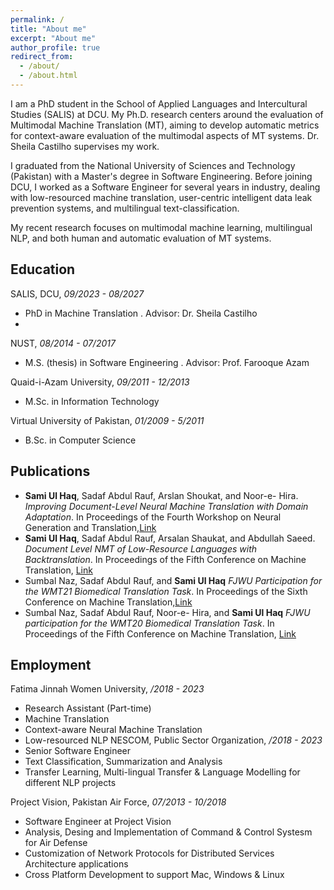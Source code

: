```yaml
---
permalink: /
title: "About me"
excerpt: "About me"
author_profile: true
redirect_from: 
  - /about/
  - /about.html
---
```



I am a PhD student in the School of Applied Languages and Intercultural Studies (SALIS) at DCU. My Ph.D. research centers around the evaluation of Multimodal Machine Translation (MT), aiming to develop automatic metrics for context-aware evaluation of the multimodal aspects of MT systems. Dr. Sheila Castilho supervises my work.

I graduated from the National University of Sciences and Technology (Pakistan) with a Master's degree in Software Engineering. Before joining DCU, I worked as a Software Engineer for several years in industry, dealing with low-resourced machine translation, user-centric intelligent data leak prevention systems, and multilingual text-classification.

My recent research focuses on multimodal machine learning, multilingual NLP, and both human and automatic evaluation of MT systems.

## Education

SALIS, DCU, *09/2023 - 08/2027*

* PhD in Machine Translation . Advisor: Dr. Sheila Castilho
* 
NUST, *08/2014 - 07/2017*

* M.S. (thesis) in Software Engineering . Advisor: Prof. Farooque Azam

Quaid-i-Azam University, *09/2011 - 12/2013*

* M.Sc. in Information Technology

Virtual University of Pakistan, *01/2009 - 5/2011*

* B.Sc. in Computer Science  

## Publications

* **Sami Ul Haq**, Sadaf Abdul Rauf, Arslan Shoukat, and Noor-e- Hira. *Improving Document-Level Neural Machine Translation with Domain Adaptation*. In Proceedings of the Fourth Workshop on Neural Generation and Translation,[Link](https://aclanthology.org/2020.ngt-1.27/)
* **Sami Ul Haq**, Sadaf Abdul Rauf, Arsalan Shaukat, and Abdullah Saeed. *Document Level NMT of Low-Resource Languages with Backtranslation*. In Proceedings of the Fifth Conference on Machine Translation, [Link](https://aclanthology.org/2020.wmt-1.53/)
* Sumbal Naz, Sadaf Abdul Rauf, and **Sami Ul Haq** *FJWU Participation for the WMT21 Biomedical Translation Task*. In Proceedings of the Sixth Conference on Machine Translation,[Link](https://aclanthology.org/2021.wmt-1.86/)
* Sumbal Naz, Sadaf Abdul Rauf, Noor-e- Hira, and **Sami Ul Haq**  *FJWU participation for the WMT20 Biomedical Translation Task*. In Proceedings of the Fifth Conference on Machine Translation, [Link](https://aclanthology.org/2020.wmt-1.92/)


## Employment

Fatima Jinnah Women University, */2018 - 2023*
* Research Assistant (Part-time) 
* Machine Translation
* Context-aware Neural Machine Translation
* Low-resourced NLP
NESCOM, Public Sector Organization, */2018 - 2023*
* Senior Software Engineer
* Text Classification, Summarization and Analysis
* Transfer Learning, Multi-lingual Transfer & Language Modelling for different NLP projects

Project Vision, Pakistan Air Force, *07/2013 - 10/2018*
* Software Engineer at Project Vision
* Analysis, Desing and Implementation of Command & Control Systesm for Air Defense
* Customization of Network Protocols for Distributed Services Architecture applications
* Cross Platform Development to support Mac, Windows & Linux
